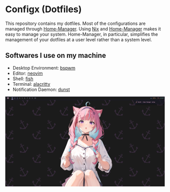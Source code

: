 # Configx (Dotfiles)

This repository contains my dotfiles. Most of the configurations are managed through [Home-Manager](https://github.com/nix-community/home-manager).
Using [Nix](https://nixos.org/) and [Home-Manager](https://github.com/nix-community/home-manager) makes it easy to manage your system. Home-Manager, in particular, simplifies the management of your dotfiles at a user level rather than a system level.

## Softwares I use on my machine
- Desktop Environment: [bspwm](https://madnight.github.io/bspwm/)
- Editor: [neovim](https://neovim.io/)
- Shell: [fish](https://fishshell.com/)
- Terminal: [alacritty](https://alacritty.org/)
- Notification Daemon: [dunst](https://dunst-project.org/)

![Home-Page](./assets/Home-Page.png)

